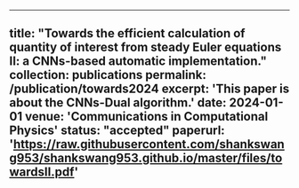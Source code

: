 
---
title: "Towards the efficient calculation of quantity of interest from steady Euler equations II: a CNNs-based automatic implementation."
collection: publications
permalink: /publication/towards2024
excerpt: 'This paper is about the CNNs-Dual algorithm.'
date: 2024-01-01
venue: 'Communications in Computational Physics'
status: "accepted"
paperurl: 'https://raw.githubusercontent.com/shankswang953/shankswang953.github.io/master/files/towardsII.pdf'
---
